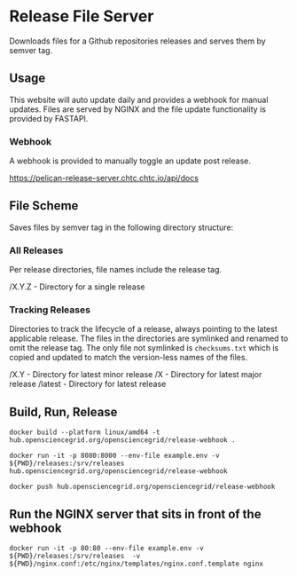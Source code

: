 # Release File Server

Downloads files for a Github repositories releases and serves them by semver tag.

## Usage

This website will auto update daily and provides a webhook for manual updates. Files are served by NGINX and the 
file update functionality is provided by FASTAPI.

### Webhook

A webhook is provided to manually toggle an update post release.

https://pelican-release-server.chtc.chtc.io/api/docs

## File Scheme

Saves files by semver tag in the following directory structure:

### All Releases

Per release directories, file names include the release tag.

/X.Y.Z - Directory for a single release

### Tracking Releases

Directories to track the lifecycle of a release, always pointing to the latest applicable release. The files in the 
directories are symlinked and renamed to omit the release tag. The only file not symlinked is `checksums.txt` which is 
copied and updated to match the version-less names of the files.

/X.Y - Directory for latest minor release
/X - Directory for latest major release
/latest - Directory for latest release

## Build, Run, Release

```shell
docker build --platform linux/amd64 -t hub.opensciencegrid.org/opensciencegrid/release-webhook .
```

```shell
docker run -it -p 8080:8000 --env-file example.env -v ${PWD}/releases:/srv/releases hub.opensciencegrid.org/opensciencegrid/release-webhook
```

```shell
docker push hub.opensciencegrid.org/opensciencegrid/release-webhook
```

## Run the NGINX server that sits in front of the webhook

```shell
docker run -it -p 80:80 --env-file example.env -v ${PWD}/releases:/srv/releases  -v ${PWD}/nginx.conf:/etc/nginx/templates/nginx.conf.template nginx
```
